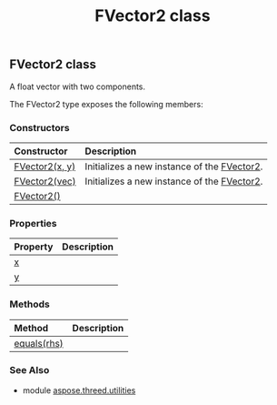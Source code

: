 ﻿---
title: FVector2 class
second_title: Aspose.3D for Python via .NET API References
description: 
type: docs
weight: 50
url: /python-net/aspose.threed.utilities/fvector2/
is_root: false
---

## FVector2 class

A float vector with two components.



The FVector2 type exposes the following members:

### Constructors
| Constructor | Description |
| :- | :- |
| [FVector2(x, y)](/3d/python-net/aspose.threed.utilities/fvector2/__init__/#float-float) | Initializes a new instance of the [FVector2](/3d/python-net/aspose.threed.utilities/fvector2). |
| [FVector2(vec)](/3d/python-net/aspose.threed.utilities/fvector2/__init__/#Vector2) | Initializes a new instance of the [FVector2](/3d/python-net/aspose.threed.utilities/fvector2). |
| [FVector2()](/3d/python-net/aspose.threed.utilities/fvector2/__init__/#) |  |


### Properties
| Property | Description |
| :- | :- |
| [x](/3d/python-net/aspose.threed.utilities/fvector2/x) |  |
| [y](/3d/python-net/aspose.threed.utilities/fvector2/y) |  |


### Methods
| Method | Description |
| :- | :- |
| [equals(rhs)](/3d/python-net/aspose.threed.utilities/fvector2/equals/#FVector2) |  |


### See Also

* module [aspose.threed.utilities](../)
